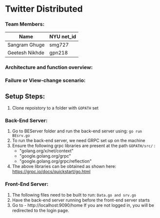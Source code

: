 # Twitter Distributed

### Team Members:

| **Name** | **NYU net_id**|
| ----- | ------------|
| Sangram Ghuge | smg727 |
| Geetesh Nikhde | gpn218 |

### Architecture and function overview:


### Failure or View-change scenario:


## Setup Steps:
1. Clone repoistory to a folder with `GOPATH` set

### Back-End Server:
1. Go to BEServer folder and run the back-end server using: `go run BEsrv.go`
2. To run the back-end server, we need GRPC set up on the machine
3. Ensure the following grpc libraries are present at the path `GOPATH/src/` :
    * "golang.org/x/net/context"
    * "google.golang.org/grpc"
    * "google.golang.org/grpc/reflection"
4. The above libraries can be obtained as shown here: https://grpc.io/docs/quickstart/go.html


### Front-End Server:
1. The following files need to be built to run: `Data.go and srv.go`
2. Have the back-end server running before the front-end server starts
3. Go to - http://localhost:9090/home If you are not logged in, you will be redirected to the login page.


